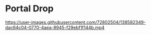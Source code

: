 # Portal Drop
 
https://user-images.githubusercontent.com/72802504/138582349-dac64c04-0770-4aea-8945-f29ebf1f144b.mp4
